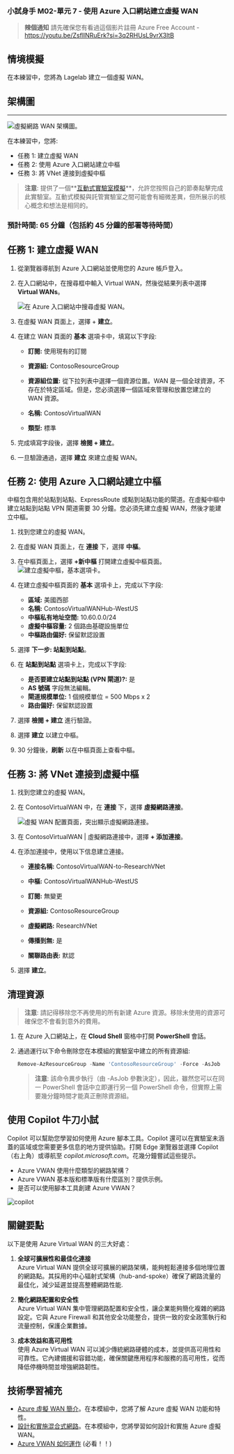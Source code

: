 ### 小試身手 M02-單元 7 - 使用 Azure 入口網站建立虛擬 WAN

> **辣個通知** 請先確保您有看過這個影片註冊 Azure Free Account - https://youtu.be/ZsfllNRuErk?si=3q2RHUsL9vrX3ltB

## 情境模擬

在本練習中，您將為 Lagelab 建立一個虛擬 WAN。

## 架構圖
---
![虛擬網路 WAN 架構圖。](./image/m2u7/architecture.png)


在本練習中，您將:

+ 任務 1: 建立虛擬 WAN
+ 任務 2: 使用 Azure 入口網站建立中樞
+ 任務 3: 將 VNet 連接到虛擬中樞

>**注意**: 提供了一個**[互動式實驗室模擬](https://mslabs.cloudguides.com/guides/AZ-700%20Lab%20Simulation%20-%20Create%20a%20virtual%20WAN%20using%20the%20Azure%20portal)**，允許您按照自己的節奏點擊完成此實驗室。互動式模擬與託管實驗室之間可能會有細微差異，但所展示的核心概念和想法是相同的。

### 預計時間: 65 分鐘（包括約 45 分鐘的部署等待時間）

## 任務 1: 建立虛擬 WAN

1. 從瀏覽器導航到 Azure 入口網站並使用您的 Azure 帳戶登入。

1. 在入口網站中，在搜尋框中輸入 Virtual WAN，然後從結果列表中選擇 **Virtual WANs**。

   ![在 Azure 入口網站中搜尋虛擬 WAN。](../vnet/image/m2u7/search-for-virtual-wan.png)

1. 在虛擬 WAN 頁面上，選擇 + **建立**。

1. 在建立 WAN 頁面的 **基本** 選項卡中，填寫以下字段:

   + **訂閱:** 使用現有的訂閱

   + **資源組:** ContosoResourceGroup

   + **資源組位置:** 從下拉列表中選擇一個資源位置。WAN 是一個全球資源，不存在於特定區域。但是，您必須選擇一個區域來管理和放置您建立的 WAN 資源。

   + **名稱:** ContosoVirtualWAN

   + **類型:** 標準

1. 完成填寫字段後，選擇 **檢閱 + 建立**。

1. 一旦驗證通過，選擇 **建立** 來建立虛擬 WAN。

## 任務 2: 使用 Azure 入口網站建立中樞

中樞包含用於站點到站點、ExpressRoute 或點到站點功能的閘道。在虛擬中樞中建立站點到站點 VPN 閘道需要 30 分鐘。您必須先建立虛擬 WAN，然後才能建立中樞。

1. 找到您建立的虛擬 WAN。
   
1. 在虛擬 WAN 頁面上，在 **連接** 下，選擇 **中樞**。

1. 在中樞頁面上，選擇 **+新中樞** 打開建立虛擬中樞頁面。
   ![建立虛擬中樞，基本選項卡。](./image/m2u7/create-vwan-hub.png)



1. 在建立虛擬中樞頁面的 **基本** 選項卡上，完成以下字段:
   + **區域:** 美國西部
   + **名稱:** ContosoVirtualWANHub-WestUS
   + **中樞私有地址空間:** 10.60.0.0/24
   + **虛擬中樞容量:** 2 個路由基礎設施單位
   + **中樞路由偏好:** 保留默認設置

1. 選擇 **下一步: 站點到站點**。

1. 在 **站點到站點** 選項卡上，完成以下字段:
   + **是否要建立站點到站點 (VPN 閘道)?:** 是
   + **AS 號碼** 字段無法編輯。
   + **閘道規模單位:** 1 個規模單位 = 500 Mbps x 2
   + **路由偏好:** 保留默認設置

1. 選擇 **檢閱 + 建立** 進行驗證。

1. 選擇 **建立** 以建立中樞。

1. 30 分鐘後，**刷新** 以在中樞頁面上查看中樞。

## 任務 3: 將 VNet 連接到虛擬中樞

1. 找到您建立的虛擬 WAN。

1. 在 ContosoVirtualWAN 中，在 **連接** 下，選擇 **虛擬網路連接**。

   ![虛擬 WAN 配置頁面，突出顯示虛擬網路連接。](./image/m2u7/connect-vnet-to-virtual-hub.png)

1. 在 ContosoVirtualWAN | 虛擬網路連接中，選擇 **+ 添加連接**。

1. 在添加連接中，使用以下信息建立連接。

   + **連接名稱:** ContosoVirtualWAN-to-ResearchVNet

   + **中樞:** ContosoVirtualWANHub-WestUS

   + **訂閱:** 無變更

   + **資源組:** ContosoResourceGroup

   + **虛擬網路:** ResearchVNet

   + **傳播到無:** 是

   + **關聯路由表:** 默認

1. 選擇 **建立**。

## 清理資源

   >**注意**: 請記得移除您不再使用的所有新建 Azure 資源。移除未使用的資源可確保您不會看到意外的費用。

1. 在 Azure 入口網站上，在 **Cloud Shell** 窗格中打開 **PowerShell** 會話。

1. 通過運行以下命令刪除您在本模組的實驗室中建立的所有資源組:

   ```powershell
   Remove-AzResourceGroup -Name 'ContosoResourceGroup' -Force -AsJob
   ```

   >**注意**: 該命令異步執行（由 -AsJob 參數決定），因此，雖然您可以在同一 PowerShell 會話中立即運行另一個 PowerShell 命令，但實際上需要幾分鐘時間才能真正刪除資源組。

## 使用 Copilot 牛刀小試

Copilot 可以幫助您學習如何使用 Azure 腳本工具。Copilot 還可以在實驗室未涵蓋的區域或您需要更多信息的地方提供協助。打開 Edge 瀏覽器並選擇 Copilot（右上角）或導航至 *copilot.microsoft.com*。花幾分鐘嘗試這些提示。
* Azure VWAN 使用什麼類型的網路架構？
* Azure VWAN 基本版和標準版有什麼區別？提供示例。
* 是否可以使用腳本工具創建 Azure VWAN？

![copilot](./image/m2u7/vwan-scenario.png)

## 關鍵要點

以下是使用 Azure Virtual WAN 的三大好處：

1. **全球可擴展性和最佳化連接**  
   Azure Virtual WAN 提供全球可擴展的網路架構，能夠輕鬆連接多個地理位置的網路點。其採用的中心辐射式架構（hub-and-spoke）確保了網路流量的最佳化，減少延遲並提高整體網路性能.

2. **簡化網路配置和安全性**  
   Azure Virtual WAN 集中管理網路配置和安全性，讓企業能夠簡化複雜的網路設定。它與 Azure Firewall 和其他安全功能整合，提供一致的安全政策執行和流量控制，保護企業數據。

3. **成本效益和高可用性**  
   使用 Azure Virtual WAN 可以減少傳統網路硬體的成本，並提供高可用性和可靠性。它內建備援和容錯功能，確保關鍵應用程序和服務的高可用性，從而降低停機時間並增強網路韌性。



## 技術學習補充

* [Azure 虛擬 WAN 簡介](https://learn.microsoft.com/training/modules/introduction-azure-virtual-wan/)。在本模組中，您將了解 Azure 虛擬 WAN 功能和特性。
* [設計和實施混合式網路](https://learn.microsoft.com/training/modules/design-implement-hybrid-networking/)。在本模組中，您將學習如何設計和實施 Azure 虛擬 WAN。
* [Azure VWAN 如何運作](https://learn.microsoft.com/en-us/training/modules/introduction-azure-virtual-wan/3-how-azure-virtual-wan-works) (必看！！)


